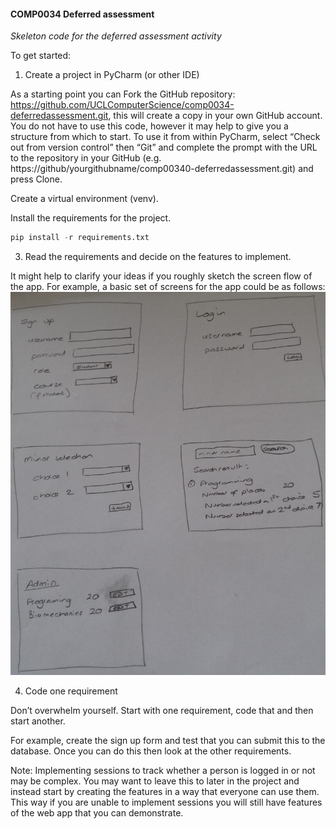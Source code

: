 #### COMP0034 Deferred assessment

_Skeleton code for the deferred assessment activity_

To get started:

1. Create a project in PyCharm (or other IDE)

As a starting point you can Fork the GitHub repository: https://github.com/UCLComputerScience/comp0034-deferredassessment.git, this will create a copy in your own GitHub account. You do not have to use this code, however it may help to give you a structure from which to start. To use it from within PyCharm, select “Check out from version control” then “Git” and complete the prompt with the URL to the repository in your GitHub (e.g. https://github/yourgithubname/comp00340-deferredassessment.git) and press Clone.

Create a virtual environment (venv). 

Install the requirements for the project.
```python
pip install -r requirements.txt
```

3. Read the requirements and decide on the features to implement.

It might help to clarify your ideas if you roughly sketch the screen flow of the app. For example,  a basic set of screens for the app could be as follows:
![wireframes](wireframe.png)
 
4. Code one requirement
 
Don’t overwhelm yourself. Start with one requirement, code that and then start another.

For example, create the sign up form and test that you can submit this to the database. Once you can do this then look at the other requirements.

Note: Implementing sessions to track whether a person is logged in or not may be complex. You may want to leave this to later in the project and instead start by creating the features in a way that everyone can use them. This way if you are unable to implement sessions you will still have features of the web app that you can demonstrate.
